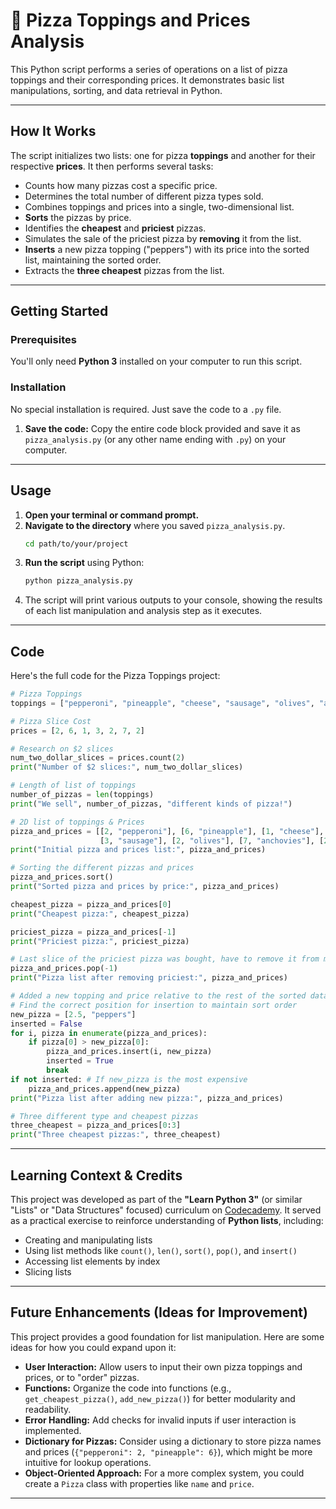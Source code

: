 # 🍕 Pizza Toppings and Prices Analysis

This Python script performs a series of operations on a list of pizza toppings and their corresponding prices. It demonstrates basic list manipulations, sorting, and data retrieval in Python.

---

## How It Works

The script initializes two lists: one for pizza **toppings** and another for their respective **prices**. It then performs several tasks:

* Counts how many pizzas cost a specific price.
* Determines the total number of different pizza types sold.
* Combines toppings and prices into a single, two-dimensional list.
* **Sorts** the pizzas by price.
* Identifies the **cheapest** and **priciest** pizzas.
* Simulates the sale of the priciest pizza by **removing** it from the list.
* **Inserts** a new pizza topping ("peppers") with its price into the sorted list, maintaining the sorted order.
* Extracts the **three cheapest** pizzas from the list.

---

## Getting Started

### Prerequisites

You'll only need **Python 3** installed on your computer to run this script.

### Installation

No special installation is required. Just save the code to a `.py` file.

1.  **Save the code:** Copy the entire code block provided and save it as `pizza_analysis.py` (or any other name ending with `.py`) on your computer.

---

## Usage

1.  **Open your terminal or command prompt.**
2.  **Navigate to the directory** where you saved `pizza_analysis.py`.
    ```bash
    cd path/to/your/project
    ```
3.  **Run the script** using Python:
    ```bash
    python pizza_analysis.py
    ```
4.  The script will print various outputs to your console, showing the results of each list manipulation and analysis step as it executes.

---

## Code

Here's the full code for the Pizza Toppings project:

```python
# Pizza Toppings
toppings = ["pepperoni", "pineapple", "cheese", "sausage", "olives", "anchovies", "mushrooms"]

# Pizza Slice Cost
prices = [2, 6, 1, 3, 2, 7, 2]

# Research on $2 slices
num_two_dollar_slices = prices.count(2)
print("Number of $2 slices:", num_two_dollar_slices)

# Length of list of toppings
number_of_pizzas = len(toppings)
print("We sell", number_of_pizzas, "different kinds of pizza!")

# 2D list of toppings & Prices
pizza_and_prices = [[2, "pepperoni"], [6, "pineapple"], [1, "cheese"], \
                    [3, "sausage"], [2, "olives"], [7, "anchovies"], [2, "mushrooms"]]
print("Initial pizza and prices list:", pizza_and_prices)

# Sorting the different pizzas and prices
pizza_and_prices.sort()
print("Sorted pizza and prices by price:", pizza_and_prices)

cheapest_pizza = pizza_and_prices[0]
print("Cheapest pizza:", cheapest_pizza)

priciest_pizza = pizza_and_prices[-1]
print("Priciest pizza:", priciest_pizza)

# Last slice of the priciest pizza was bought, have to remove it from my list
pizza_and_prices.pop(-1)
print("Pizza list after removing priciest:", pizza_and_prices)

# Added a new topping and price relative to the rest of the sorted data
# Find the correct position for insertion to maintain sort order
new_pizza = [2.5, "peppers"]
inserted = False
for i, pizza in enumerate(pizza_and_prices):
    if pizza[0] > new_pizza[0]:
        pizza_and_prices.insert(i, new_pizza)
        inserted = True
        break
if not inserted: # If new_pizza is the most expensive
    pizza_and_prices.append(new_pizza)
print("Pizza list after adding new pizza:", pizza_and_prices)

# Three different type and cheapest pizzas
three_cheapest = pizza_and_prices[0:3]
print("Three cheapest pizzas:", three_cheapest)
```

---

## Learning Context & Credits

This project was developed as part of the **"Learn Python 3"** (or similar "Lists" or "Data Structures" focused) curriculum on [Codecademy](https://www.codecademy.com/). It served as a practical exercise to reinforce understanding of **Python lists**, including:

* Creating and manipulating lists
* Using list methods like `count()`, `len()`, `sort()`, `pop()`, and `insert()`
* Accessing list elements by index
* Slicing lists

---

## Future Enhancements (Ideas for Improvement)

This project provides a good foundation for list manipulation. Here are some ideas for how you could expand upon it:

* **User Interaction:** Allow users to input their own pizza toppings and prices, or to "order" pizzas.
* **Functions:** Organize the code into functions (e.g., `get_cheapest_pizza()`, `add_new_pizza()`) for better modularity and readability.
* **Error Handling:** Add checks for invalid inputs if user interaction is implemented.
* **Dictionary for Pizzas:** Consider using a dictionary to store pizza names and prices (`{"pepperoni": 2, "pineapple": 6}`), which might be more intuitive for lookup operations.
* **Object-Oriented Approach:** For a more complex system, you could create a `Pizza` class with properties like `name` and `price`.

---
